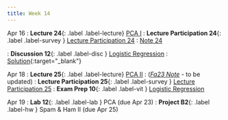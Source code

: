 ```yaml
---
title: Week 14
---
```



Apr 16
: **Lecture 24**{: .label .label-lecture} [PCA I](lecture/lec24)
: **Lecture Participation 24**{: .label .label-survey } [Lecture Participation 24](https://app.sli.do/event/hgbkXeE7X8eE5j9xNjMy8y/embed/polls/04917d64-44a0-4845-9d60-6eef0fd1bd88)
    : [Note 24](https://ds100.org/course-notes/pca_1/pca_1.html)

: **Discussion 12**{: .label .label-disc } [Logistic Regression](https://drive.google.com/file/d/1Ke_rEdJfdjFhCnZwN64bwYGtklKZRCj7/view?usp=sharing)
    : [Solution](https://drive.google.com/file/d/124YSgzRkU0d7S0SbIcGml-0Fhjx9sKrl/view?usp=sharing){:target="_blank"}

Apr 18
: **Lecture 25**{: .label .label-lecture} [PCA II](lecture/lec25)
    : ([*Fa23 Note*](https://ds100.org/fa23-course-notes/pca_2/pca_2.html) - to be updated)
: **Lecture Participation 25**{: .label .label-survey } [Lecture Participation 25](https://app.sli.do/event/xhBPBv2ZfDqw2bJLqj2ohg/embed/polls/a7cedc34-209c-4c88-8757-5a75aa38e3bd)
: **Exam Prep 10**{: .label .label-vit } [Logistic Regression](https://drive.google.com/file/d/1abiI1v0XSDWjRDIdVmb9udK7itLegPvT/view?usp=sharing)
    <!-- : [Solution](https://drive.google.com/file/d/1NXweRvd_2g-LmyEZtPWA-HEwmBQB08FS/view?usp=share_link) -->





Apr 19
: **Lab 12**{: .label .label-lab } PCA (due Apr 23)
: **Project B2**{: .label .label-hw } Spam & Ham II (due Apr 25)